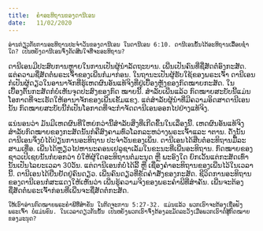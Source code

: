 ```yaml
---
title:  ຄຳອະທິຖານຂອງດານີເອນ
date:   11/02/2020
---
```


`ອ່ານກ່ຽວກັບການອະທິຖານປະຈຳວັນຂອງດານີເອນ ໃນດານີເອນ 6:10. ດານີເອນນັ້ນໄດ້ອະທິຖານເລື້ອຍຊ່ຳໃດ? ເປັນຫຍັງດານີເອນຈຶ່ງຕັດສິນໃຈທີ່ຈະອະທິຖານ?`

ດານີເອນມີປະສົບການຫຼາຍໃນການເປັນຜູ້ນຳລັດຖະບານ. ເພີ່ນເປັນຄົນທີ່ຊື່ສັດຕໍ່ອົງກະສັດ. ແຕ່ຄວາມຊື່ສັດຕໍ່ພຣະເຈົ້າຂອງເພີ່ນກໍມາກ່ອນ. ໃນຖານະເປັນຜູ້ຮັບໃຊ້ຂອງພຣະເຈົ້າ ດານີເອນກໍເປັນຜູ້ດຽວໃນອານາຈັກທີ່ຮູ້ເຫດຜົນອັນແທ້ຈິງທີ່ຢູ່ເບື້ອງຫຼັງຂອງກົດໝາຍກະສັດ. ໃນເບື້ອງຕົ້ນກະສັດກໍບໍ່ເຫັນຈຸດປະສົງຂອງກົດ  ໝາຍນີ້. ສຳລັບເພີ່ນແລ້ວ ກົດໝາຍສະບັບນີ້ແມ່ນໂອກາດທີ່ຈະເຮັດໃຫ້ອານາຈັກຂອງເພີ່ນເຂັ້ມແຂງ. ແຕ່ສຳລັບຜູ້ນຳທີ່ມີຄວາມອິດສາດານີເອນນັ້ນ ກົດໝາຍສະບັບນີ້ກໍເປັນໂອກາດທີ່ຈະກຳຈັດດານີເອນອອກໄປຢ່າງແທ້ຈິງ.

ແນ່ນອນວ່າ ມັນມີເຫດຜົນທີ່ໃຫຍ່ກວ່ານີ້ສຳລັບສິ່ງທີ່ເກີດຂຶ້ນໃນເລື່ອງນີ້. ເຫດຜົນອັນແທ້ຈິງສຳລັບກົດໝາຍຂອງກະສັດນັ້ນກໍຄືສົງຄາມທົ່ວໂລກລະຫວ່າງພຣະເຈົ້າແລະ າຕານ. ດັ່ງນັ້ນ ດານີເອນຈຶ່ງບໍ່ໄດ້ປ່ຽນການອະທິຖານ ປະຈຳວັນຂອງເພິ່ນ. ດານີເອນໄດ້ສືບຕໍ່ອະທິຖານມື້ລະສາມເທື່ອ. ເພີ່ນໄດ້ຫຼຽວໄປຫານະຄອນເຢລູຊາເລັມໃນຂະນະທີ່ເພີ່ນອະທິຖານ. ກົດໝາຍຂອງຊາວເປີເຊຍນັ້ນກໍບອກວ່າ ບໍ່ໃຫ້ຜູ້ໃດອະທິຖານຕໍ່ມະນຸດ ຫຼື ພະອົງໃດ ຍົກເວັ້ນແຕ່ກະສັດເທົ່ານັ້ນເປັນໄລຍະເວລາ 30ວັນ. ແຕ່ດານີເອນກໍບໍ່ໄດ້ລີ້ ຫຼື ເຊື່ອງຄຳອະທິຖານຂອງເພີ່ນໄວ້ໃນເວລານີ້. ດານີເອນໄດ້ຢືນຢັດຢູ່ຄົນດຽວ. ເພີ່ນຄົນດຽວທີ່ຂັດຄຳສັ່ງຂອງກະສັດ. ຊີວິດການອະທິຖານຂອງດານີເອນກໍສະແດງໃຫ້ເຫັນວ່າ ເພີ່ນຮູ້ຄວາມຈິງຂອງພຣະຄຳພີທີ່ສຳຄັນ. ເພີ່ນຈະຕ້ອງຊື່ສັດຕໍ່ພຣະເຈົ້າກ່ອນທີ່ເພີ່ນຈະຊື່ສັດຕໍ່ກະສັດ.

`ໃຫ້ເຮົາອ່ານກົດໝາຍພຣະຄຳພີທີ່ສຳຄັນ ໃນກິດຈະການ 5:27-32. ແມ່ນແລ້ວ ພວກເຮົາຈະຕ້ອງເຊື່ອຟັງພຣະເຈົ້າ ບໍ່ແມ່ນຄົນ. ໃນເວລາດຽວກັນນັ້ນ ເປັນຫຍັງພວກເຮົາຈຶ່ງຕ້ອງລະມັດລະວັງເມື່ອພວກເຮົາຕໍ່ສູ້ກົດໝາຍຂອງມະນຸດ?`